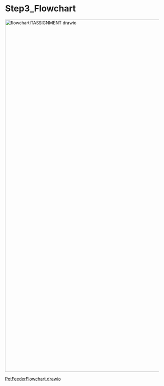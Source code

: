 # Step3_Flowchart

<img width="763" height="1151" alt="flowchartITASSIGNMENT drawio" src="https://github.com/user-attachments/assets/c2327aa7-d044-4968-8705-657ee8069675" />


[PetFeederFlowchart.drawio](https://github.com/user-attachments/files/21820653/PetFeederFlowchart.drawio)
<mxfile host="app.diagrams.net" agent="Mozilla/5.0 (Macintosh; Intel Mac OS X 10_15_7) AppleWebKit/537.36 (KHTML, like Gecko) Chrome/139.0.0.0 Safari/537.36" version="28.1.0">
  <diagram name="Page-1" id="yYzGTbN9yNe7kIP0_YxP">
    <mxGraphModel dx="946" dy="610" grid="1" gridSize="10" guides="1" tooltips="1" connect="1" arrows="1" fold="1" page="1" pageScale="1" pageWidth="827" pageHeight="1169" math="0" shadow="0">
      <root>
        <mxCell id="0" />
        <mxCell id="1" parent="0" />
        <mxCell id="5iD_YcGHnu7gFCSjVhSL-74" style="edgeStyle=orthogonalEdgeStyle;rounded=0;orthogonalLoop=1;jettySize=auto;html=1;entryX=0.5;entryY=0;entryDx=0;entryDy=0;" parent="1" source="5iD_YcGHnu7gFCSjVhSL-1" target="5iD_YcGHnu7gFCSjVhSL-73" edge="1">
          <mxGeometry relative="1" as="geometry" />
        </mxCell>
        <mxCell id="5iD_YcGHnu7gFCSjVhSL-1" value="Start" style="rounded=1;whiteSpace=wrap;html=1;fillColor=#d5e8d4;strokeColor=#82b366;" parent="1" vertex="1">
          <mxGeometry x="354" y="60" width="120" height="60" as="geometry" />
        </mxCell>
        <mxCell id="5iD_YcGHnu7gFCSjVhSL-43" style="edgeStyle=orthogonalEdgeStyle;rounded=0;orthogonalLoop=1;jettySize=auto;html=1;entryX=0.5;entryY=0;entryDx=0;entryDy=0;" parent="1" source="5iD_YcGHnu7gFCSjVhSL-40" target="5iD_YcGHnu7gFCSjVhSL-41" edge="1">
          <mxGeometry relative="1" as="geometry" />
        </mxCell>
        <mxCell id="5iD_YcGHnu7gFCSjVhSL-40" value="Check current time within real time clock" style="rounded=0;whiteSpace=wrap;html=1;fillColor=#dae8fc;strokeColor=#6c8ebf;" parent="1" vertex="1">
          <mxGeometry x="354" y="180" width="120" height="60" as="geometry" />
        </mxCell>
        <mxCell id="5iD_YcGHnu7gFCSjVhSL-45" style="edgeStyle=orthogonalEdgeStyle;rounded=0;orthogonalLoop=1;jettySize=auto;html=1;entryX=0.5;entryY=0;entryDx=0;entryDy=0;" parent="1" source="5iD_YcGHnu7gFCSjVhSL-41" target="5iD_YcGHnu7gFCSjVhSL-44" edge="1">
          <mxGeometry relative="1" as="geometry" />
        </mxCell>
        <mxCell id="5iD_YcGHnu7gFCSjVhSL-41" value="Is it 8am or 6pm?" style="rhombus;whiteSpace=wrap;html=1;fillColor=#ffe6cc;strokeColor=#d79b00;" parent="1" vertex="1">
          <mxGeometry x="351" y="290" width="126" height="80" as="geometry" />
        </mxCell>
        <mxCell id="5iD_YcGHnu7gFCSjVhSL-47" style="edgeStyle=orthogonalEdgeStyle;rounded=0;orthogonalLoop=1;jettySize=auto;html=1;entryX=0.5;entryY=0;entryDx=0;entryDy=0;" parent="1" source="5iD_YcGHnu7gFCSjVhSL-44" target="5iD_YcGHnu7gFCSjVhSL-46" edge="1">
          <mxGeometry relative="1" as="geometry" />
        </mxCell>
        <mxCell id="5iD_YcGHnu7gFCSjVhSL-44" value="Rotate motor to dispense food" style="rounded=0;whiteSpace=wrap;html=1;fillColor=#dae8fc;strokeColor=#6c8ebf;" parent="1" vertex="1">
          <mxGeometry x="354" y="440" width="120" height="60" as="geometry" />
        </mxCell>
        <mxCell id="5iD_YcGHnu7gFCSjVhSL-84" style="edgeStyle=orthogonalEdgeStyle;rounded=0;orthogonalLoop=1;jettySize=auto;html=1;entryX=0;entryY=0.5;entryDx=0;entryDy=0;" parent="1" source="5iD_YcGHnu7gFCSjVhSL-46" target="5iD_YcGHnu7gFCSjVhSL-82" edge="1">
          <mxGeometry relative="1" as="geometry" />
        </mxCell>
        <mxCell id="5iD_YcGHnu7gFCSjVhSL-121" style="edgeStyle=orthogonalEdgeStyle;rounded=0;orthogonalLoop=1;jettySize=auto;html=1;entryX=0.5;entryY=0;entryDx=0;entryDy=0;" parent="1" source="5iD_YcGHnu7gFCSjVhSL-46" target="5iD_YcGHnu7gFCSjVhSL-120" edge="1">
          <mxGeometry relative="1" as="geometry" />
        </mxCell>
        <mxCell id="5iD_YcGHnu7gFCSjVhSL-46" value="Has bowl weight increased?" style="rhombus;whiteSpace=wrap;html=1;fillColor=#ffe6cc;strokeColor=#d79b00;" parent="1" vertex="1">
          <mxGeometry x="342" y="570" width="144" height="80" as="geometry" />
        </mxCell>
        <mxCell id="5iD_YcGHnu7gFCSjVhSL-53" value="Yes" style="text;html=1;align=center;verticalAlign=middle;whiteSpace=wrap;rounded=0;" parent="1" vertex="1">
          <mxGeometry x="370" y="390" width="60" height="30" as="geometry" />
        </mxCell>
        <mxCell id="5iD_YcGHnu7gFCSjVhSL-54" value="No" style="text;html=1;align=center;verticalAlign=middle;whiteSpace=wrap;rounded=0;" parent="1" vertex="1">
          <mxGeometry x="477" y="300" width="60" height="30" as="geometry" />
        </mxCell>
        <mxCell id="5iD_YcGHnu7gFCSjVhSL-60" style="edgeStyle=orthogonalEdgeStyle;rounded=0;orthogonalLoop=1;jettySize=auto;html=1;entryX=0.5;entryY=0;entryDx=0;entryDy=0;" parent="1" source="5iD_YcGHnu7gFCSjVhSL-55" edge="1">
          <mxGeometry relative="1" as="geometry">
            <mxPoint x="414" y="850" as="targetPoint" />
          </mxGeometry>
        </mxCell>
        <mxCell id="5iD_YcGHnu7gFCSjVhSL-55" value="Record bowl weight" style="rounded=0;whiteSpace=wrap;html=1;fillColor=#dae8fc;strokeColor=#6c8ebf;" parent="1" vertex="1">
          <mxGeometry x="354" y="720" width="120" height="60" as="geometry" />
        </mxCell>
        <mxCell id="5iD_YcGHnu7gFCSjVhSL-67" style="edgeStyle=orthogonalEdgeStyle;rounded=0;orthogonalLoop=1;jettySize=auto;html=1;entryX=0.5;entryY=0;entryDx=0;entryDy=0;" parent="1" source="5iD_YcGHnu7gFCSjVhSL-64" target="5iD_YcGHnu7gFCSjVhSL-66" edge="1">
          <mxGeometry relative="1" as="geometry" />
        </mxCell>
        <mxCell id="5iD_YcGHnu7gFCSjVhSL-133" style="edgeStyle=orthogonalEdgeStyle;rounded=0;orthogonalLoop=1;jettySize=auto;html=1;entryX=1;entryY=0.5;entryDx=0;entryDy=0;" parent="1" source="5iD_YcGHnu7gFCSjVhSL-64" target="5iD_YcGHnu7gFCSjVhSL-132" edge="1">
          <mxGeometry relative="1" as="geometry" />
        </mxCell>
        <mxCell id="5iD_YcGHnu7gFCSjVhSL-64" value="Is the recorded weight correct to the desired weight limit?" style="rhombus;whiteSpace=wrap;html=1;fillColor=#ffe6cc;strokeColor=#d79b00;" parent="1" vertex="1">
          <mxGeometry x="342.75" y="850" width="142.5" height="110" as="geometry" />
        </mxCell>
        <mxCell id="5iD_YcGHnu7gFCSjVhSL-69" style="edgeStyle=orthogonalEdgeStyle;rounded=0;orthogonalLoop=1;jettySize=auto;html=1;entryX=0.5;entryY=0;entryDx=0;entryDy=0;" parent="1" source="5iD_YcGHnu7gFCSjVhSL-66" target="5iD_YcGHnu7gFCSjVhSL-68" edge="1">
          <mxGeometry relative="1" as="geometry" />
        </mxCell>
        <mxCell id="5iD_YcGHnu7gFCSjVhSL-66" value="Feeding succesful" style="rounded=0;whiteSpace=wrap;html=1;fillColor=#dae8fc;strokeColor=#6c8ebf;" parent="1" vertex="1">
          <mxGeometry x="354" y="1030" width="120" height="60" as="geometry" />
        </mxCell>
        <mxCell id="5iD_YcGHnu7gFCSjVhSL-68" value="End" style="rounded=1;whiteSpace=wrap;html=1;fillColor=#d5e8d4;strokeColor=#82b366;" parent="1" vertex="1">
          <mxGeometry x="354" y="1150" width="120" height="60" as="geometry" />
        </mxCell>
        <mxCell id="5iD_YcGHnu7gFCSjVhSL-70" value="Yes" style="text;html=1;align=center;verticalAlign=middle;whiteSpace=wrap;rounded=0;" parent="1" vertex="1">
          <mxGeometry x="360" y="980" width="60" height="30" as="geometry" />
        </mxCell>
        <mxCell id="5iD_YcGHnu7gFCSjVhSL-110" style="edgeStyle=orthogonalEdgeStyle;rounded=0;orthogonalLoop=1;jettySize=auto;html=1;entryX=0.5;entryY=0;entryDx=0;entryDy=0;" parent="1" source="5iD_YcGHnu7gFCSjVhSL-72" target="5iD_YcGHnu7gFCSjVhSL-108" edge="1">
          <mxGeometry relative="1" as="geometry" />
        </mxCell>
        <mxCell id="5iD_YcGHnu7gFCSjVhSL-72" value="Has 10 minutes elapsed?" style="rhombus;whiteSpace=wrap;html=1;fillColor=#ffe6cc;strokeColor=#d79b00;" parent="1" vertex="1">
          <mxGeometry x="760" y="710" width="140" height="100" as="geometry" />
        </mxCell>
        <mxCell id="5iD_YcGHnu7gFCSjVhSL-75" style="edgeStyle=orthogonalEdgeStyle;rounded=0;orthogonalLoop=1;jettySize=auto;html=1;entryX=0.5;entryY=0;entryDx=0;entryDy=0;" parent="1" source="5iD_YcGHnu7gFCSjVhSL-73" target="5iD_YcGHnu7gFCSjVhSL-40" edge="1">
          <mxGeometry relative="1" as="geometry" />
        </mxCell>
        <mxCell id="5iD_YcGHnu7gFCSjVhSL-73" value="" style="ellipse;whiteSpace=wrap;html=1;aspect=fixed;" parent="1" vertex="1">
          <mxGeometry x="404" y="140" width="20" height="20" as="geometry" />
        </mxCell>
        <mxCell id="5iD_YcGHnu7gFCSjVhSL-78" value="" style="endArrow=none;html=1;rounded=0;" parent="1" edge="1">
          <mxGeometry width="50" height="50" relative="1" as="geometry">
            <mxPoint x="550" y="330" as="sourcePoint" />
            <mxPoint x="550" y="150" as="targetPoint" />
          </mxGeometry>
        </mxCell>
        <mxCell id="5iD_YcGHnu7gFCSjVhSL-79" value="" style="endArrow=classic;html=1;rounded=0;entryX=1;entryY=0.5;entryDx=0;entryDy=0;" parent="1" target="5iD_YcGHnu7gFCSjVhSL-73" edge="1">
          <mxGeometry width="50" height="50" relative="1" as="geometry">
            <mxPoint x="550" y="150" as="sourcePoint" />
            <mxPoint x="600" y="100" as="targetPoint" />
          </mxGeometry>
        </mxCell>
        <mxCell id="5iD_YcGHnu7gFCSjVhSL-81" value="" style="endArrow=none;html=1;rounded=0;exitX=1;exitY=0.5;exitDx=0;exitDy=0;" parent="1" source="5iD_YcGHnu7gFCSjVhSL-41" edge="1">
          <mxGeometry width="50" height="50" relative="1" as="geometry">
            <mxPoint x="480" y="330" as="sourcePoint" />
            <mxPoint x="550" y="330" as="targetPoint" />
          </mxGeometry>
        </mxCell>
        <mxCell id="5iD_YcGHnu7gFCSjVhSL-82" value="Start 10 minute timer within real-time clock" style="rounded=0;whiteSpace=wrap;html=1;fillColor=#dae8fc;strokeColor=#6c8ebf;" parent="1" vertex="1">
          <mxGeometry x="570" y="580" width="120" height="60" as="geometry" />
        </mxCell>
        <mxCell id="5iD_YcGHnu7gFCSjVhSL-83" value="Yes" style="text;html=1;align=center;verticalAlign=middle;whiteSpace=wrap;rounded=0;" parent="1" vertex="1">
          <mxGeometry x="364" y="640" width="60" height="30" as="geometry" />
        </mxCell>
        <mxCell id="5iD_YcGHnu7gFCSjVhSL-85" value="No" style="text;html=1;align=center;verticalAlign=middle;whiteSpace=wrap;rounded=0;" parent="1" vertex="1">
          <mxGeometry x="490" y="585" width="60" height="30" as="geometry" />
        </mxCell>
        <mxCell id="5iD_YcGHnu7gFCSjVhSL-98" style="edgeStyle=orthogonalEdgeStyle;rounded=0;orthogonalLoop=1;jettySize=auto;html=1;entryX=0.5;entryY=0;entryDx=0;entryDy=0;" parent="1" source="5iD_YcGHnu7gFCSjVhSL-90" target="5iD_YcGHnu7gFCSjVhSL-72" edge="1">
          <mxGeometry relative="1" as="geometry" />
        </mxCell>
        <mxCell id="5iD_YcGHnu7gFCSjVhSL-90" value="Check if 10 minutes has elapsed" style="rounded=0;whiteSpace=wrap;html=1;fillColor=#dae8fc;strokeColor=#6c8ebf;" parent="1" vertex="1">
          <mxGeometry x="770" y="580" width="120" height="60" as="geometry" />
        </mxCell>
        <mxCell id="5iD_YcGHnu7gFCSjVhSL-93" style="edgeStyle=orthogonalEdgeStyle;rounded=0;orthogonalLoop=1;jettySize=auto;html=1;entryX=0;entryY=0.5;entryDx=0;entryDy=0;" parent="1" source="5iD_YcGHnu7gFCSjVhSL-91" target="5iD_YcGHnu7gFCSjVhSL-90" edge="1">
          <mxGeometry relative="1" as="geometry" />
        </mxCell>
        <mxCell id="5iD_YcGHnu7gFCSjVhSL-91" value="" style="ellipse;whiteSpace=wrap;html=1;aspect=fixed;" parent="1" vertex="1">
          <mxGeometry x="720" y="600" width="20" height="20" as="geometry" />
        </mxCell>
        <mxCell id="5iD_YcGHnu7gFCSjVhSL-92" style="edgeStyle=orthogonalEdgeStyle;rounded=0;orthogonalLoop=1;jettySize=auto;html=1;entryX=0;entryY=0.5;entryDx=0;entryDy=0;" parent="1" source="5iD_YcGHnu7gFCSjVhSL-82" target="5iD_YcGHnu7gFCSjVhSL-91" edge="1">
          <mxGeometry relative="1" as="geometry" />
        </mxCell>
        <mxCell id="5iD_YcGHnu7gFCSjVhSL-105" value="" style="endArrow=none;html=1;rounded=0;" parent="1" edge="1">
          <mxGeometry width="50" height="50" relative="1" as="geometry">
            <mxPoint x="730" y="760" as="sourcePoint" />
            <mxPoint x="760" y="760" as="targetPoint" />
          </mxGeometry>
        </mxCell>
        <mxCell id="5iD_YcGHnu7gFCSjVhSL-106" value="" style="endArrow=classic;html=1;rounded=0;entryX=0.5;entryY=1;entryDx=0;entryDy=0;" parent="1" target="5iD_YcGHnu7gFCSjVhSL-91" edge="1">
          <mxGeometry width="50" height="50" relative="1" as="geometry">
            <mxPoint x="730" y="760" as="sourcePoint" />
            <mxPoint x="780" y="710" as="targetPoint" />
          </mxGeometry>
        </mxCell>
        <mxCell id="5iD_YcGHnu7gFCSjVhSL-107" value="No" style="text;html=1;align=center;verticalAlign=middle;whiteSpace=wrap;rounded=0;" parent="1" vertex="1">
          <mxGeometry x="680" y="680" width="60" height="30" as="geometry" />
        </mxCell>
        <mxCell id="5iD_YcGHnu7gFCSjVhSL-111" style="edgeStyle=orthogonalEdgeStyle;rounded=0;orthogonalLoop=1;jettySize=auto;html=1;entryX=0.5;entryY=0;entryDx=0;entryDy=0;" parent="1" source="5iD_YcGHnu7gFCSjVhSL-108" target="5iD_YcGHnu7gFCSjVhSL-109" edge="1">
          <mxGeometry relative="1" as="geometry" />
        </mxCell>
        <mxCell id="5iD_YcGHnu7gFCSjVhSL-108" value="Check bowl weight" style="rounded=0;whiteSpace=wrap;html=1;fillColor=#dae8fc;strokeColor=#6c8ebf;" parent="1" vertex="1">
          <mxGeometry x="770" y="850" width="120" height="60" as="geometry" />
        </mxCell>
        <mxCell id="5iD_YcGHnu7gFCSjVhSL-129" style="edgeStyle=orthogonalEdgeStyle;rounded=0;orthogonalLoop=1;jettySize=auto;html=1;entryX=0.5;entryY=0;entryDx=0;entryDy=0;" parent="1" source="5iD_YcGHnu7gFCSjVhSL-109" target="5iD_YcGHnu7gFCSjVhSL-128" edge="1">
          <mxGeometry relative="1" as="geometry" />
        </mxCell>
        <mxCell id="5iD_YcGHnu7gFCSjVhSL-109" value="Has bowl weight increased?" style="rhombus;whiteSpace=wrap;html=1;fillColor=#ffe6cc;strokeColor=#d79b00;" parent="1" vertex="1">
          <mxGeometry x="758" y="950" width="144" height="80" as="geometry" />
        </mxCell>
        <mxCell id="5iD_YcGHnu7gFCSjVhSL-123" style="edgeStyle=orthogonalEdgeStyle;rounded=0;orthogonalLoop=1;jettySize=auto;html=1;entryX=0.5;entryY=0;entryDx=0;entryDy=0;" parent="1" source="5iD_YcGHnu7gFCSjVhSL-120" target="5iD_YcGHnu7gFCSjVhSL-55" edge="1">
          <mxGeometry relative="1" as="geometry" />
        </mxCell>
        <mxCell id="5iD_YcGHnu7gFCSjVhSL-120" value="" style="ellipse;whiteSpace=wrap;html=1;aspect=fixed;" parent="1" vertex="1">
          <mxGeometry x="404" y="670" width="20" height="20" as="geometry" />
        </mxCell>
        <mxCell id="5iD_YcGHnu7gFCSjVhSL-124" value="" style="endArrow=none;html=1;rounded=0;" parent="1" edge="1">
          <mxGeometry width="50" height="50" relative="1" as="geometry">
            <mxPoint x="760" y="990" as="sourcePoint" />
            <mxPoint x="680" y="990" as="targetPoint" />
          </mxGeometry>
        </mxCell>
        <mxCell id="5iD_YcGHnu7gFCSjVhSL-125" value="" style="endArrow=none;html=1;rounded=0;entryX=0;entryY=0;entryDx=0;entryDy=0;" parent="1" target="5iD_YcGHnu7gFCSjVhSL-107" edge="1">
          <mxGeometry width="50" height="50" relative="1" as="geometry">
            <mxPoint x="680" y="990" as="sourcePoint" />
            <mxPoint x="730" y="940" as="targetPoint" />
          </mxGeometry>
        </mxCell>
        <mxCell id="5iD_YcGHnu7gFCSjVhSL-126" value="" style="endArrow=classic;html=1;rounded=0;entryX=1;entryY=0.5;entryDx=0;entryDy=0;" parent="1" target="5iD_YcGHnu7gFCSjVhSL-120" edge="1">
          <mxGeometry width="50" height="50" relative="1" as="geometry">
            <mxPoint x="680" y="680" as="sourcePoint" />
            <mxPoint x="730" y="630" as="targetPoint" />
          </mxGeometry>
        </mxCell>
        <mxCell id="5iD_YcGHnu7gFCSjVhSL-127" value="Yes" style="text;html=1;align=center;verticalAlign=middle;whiteSpace=wrap;rounded=0;" parent="1" vertex="1">
          <mxGeometry x="690" y="990" width="60" height="30" as="geometry" />
        </mxCell>
        <mxCell id="5iD_YcGHnu7gFCSjVhSL-128" value="Send error notification to app" style="rounded=0;whiteSpace=wrap;html=1;fillColor=#dae8fc;strokeColor=#6c8ebf;" parent="1" vertex="1">
          <mxGeometry x="770" y="1090" width="120" height="60" as="geometry" />
        </mxCell>
        <mxCell id="5iD_YcGHnu7gFCSjVhSL-130" value="No" style="text;html=1;align=center;verticalAlign=middle;whiteSpace=wrap;rounded=0;" parent="1" vertex="1">
          <mxGeometry x="827" y="1040" width="60" height="30" as="geometry" />
        </mxCell>
        <mxCell id="5iD_YcGHnu7gFCSjVhSL-131" value="Yes" style="text;html=1;align=center;verticalAlign=middle;whiteSpace=wrap;rounded=0;" parent="1" vertex="1">
          <mxGeometry x="780" y="810" width="60" height="30" as="geometry" />
        </mxCell>
        <mxCell id="5iD_YcGHnu7gFCSjVhSL-132" value="Send error notification to app" style="rounded=0;whiteSpace=wrap;html=1;fillColor=#dae8fc;strokeColor=#6c8ebf;" parent="1" vertex="1">
          <mxGeometry x="140" y="875" width="120" height="60" as="geometry" />
        </mxCell>
        <mxCell id="5iD_YcGHnu7gFCSjVhSL-134" value="No" style="text;html=1;align=center;verticalAlign=middle;whiteSpace=wrap;rounded=0;" parent="1" vertex="1">
          <mxGeometry x="280" y="881" width="60" height="30" as="geometry" />
        </mxCell>
      </root>
    </mxGraphModel>
  </diagram>
</mxfile>
